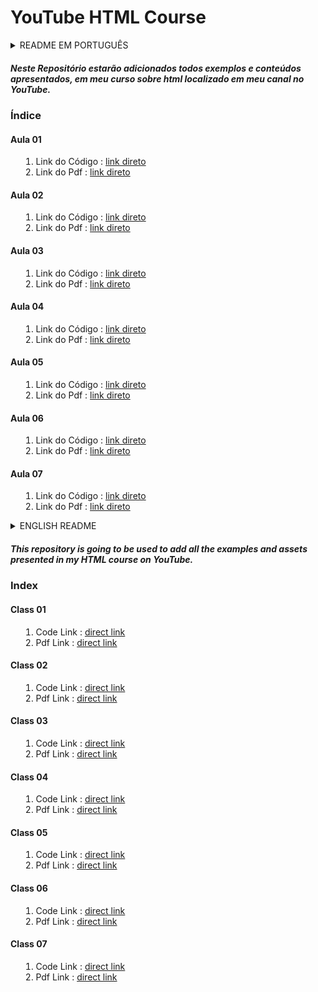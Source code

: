 # YouTube HTML Course

<details><summary> README EM PORTUGUÊS<Summary>

##### Neste Repositório estarão adicionados todos exemplos e conteúdos apresentados, em meu curso sobre html localizado em meu canal no YouTube.

### Índice

#### Aula 01
1. Link do Código : [link direto](./aula_01/)
2. Link do Pdf : [link direto](./PDF%20Guid/aula_01.pdf)

#### Aula 02
1. Link do Código : [link direto](./aula_02/)
2. Link do Pdf : [link direto](./PDF%20Guid/aula_02.pdf)

#### Aula 03
1. Link do Código : [link direto](./aula_03/)
2. Link do Pdf : [link direto](./PDF%20Guid/aula_03.pdf)

#### Aula 04
1. Link do Código : [link direto](./aula_04/)
2. Link do Pdf : [link direto](./PDF%20Guid/aula_04.pdf)

#### Aula 05
1. Link do Código : [link direto](./aula_05/)
2. Link do Pdf : [link direto](./PDF%20Guid/aula_05.pdf)

#### Aula 06
1. Link do Código : [link direto](./aula_06/)
2. Link do Pdf : [link direto](./PDF%20Guid/aula_06.pdf)

#### Aula 07
1. Link do Código : [link direto](./aula_07/)
2. Link do Pdf : [link direto](./PDF%20Guid/aula_07.pdf)

</details>

<details> <summary> ENGLISH README <Summary>

##### This repository is going to be used to add all the examples and assets presented in my HTML course on YouTube.

### Index

#### Class 01
1. Code Link : [direct link](./aula_01/)
2. Pdf Link : [direct link](./PDF%20Guid/aula_01.pdf)

#### Class 02
1. Code Link : [direct link](./aula_02/)
2. Pdf Link : [direct link](./PDF%20Guid/aula_02.pdf)

#### Class 03
1. Code Link : [direct link](./aula_03/)
2. Pdf Link : [direct link](./PDF%20Guid/aula_03.pdf)

#### Class 04
1. Code Link : [direct link](./aula_04/)
2. Pdf Link : [direct link](./PDF%20Guid/aula_04.pdf)

#### Class 05
1. Code Link : [direct link](./aula_05/)
2. Pdf Link : [direct link](./PDF%20Guid/aula_05.pdf)

#### Class 06
1. Code Link : [direct link](./aula_06/)
2. Pdf Link : [direct link](./PDF%20Guid/aula_06.pdf)

#### Class 07
1. Code Link : [direct link](./aula_07/)
2. Pdf Link : [direct link](./PDF%20Guid/aula_07.pdf)


</details>